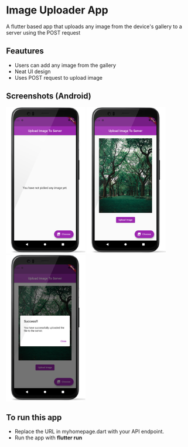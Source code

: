# Image Uploader App

A flutter based app that uploads any image from the device's gallery to a server using the POST request

## Feautures

* Users can add any image from the gallery
* Neat UI design
* Uses POST request to upload image

## Screenshots (Android)

<img src="screenshots/s1.png" height=400em> <img src="screenshots/s2.png" height=400em>
<img src="screenshots/s3.png" height=400em> 



## To run this app
* Replace the URL in myhomepage.dart with your API endpoint.
* Run the app with <b>flutter run</b>